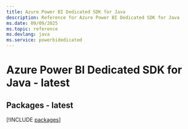 ```yaml
---
title: Azure Power BI Dedicated SDK for Java
description: Reference for Azure Power BI Dedicated SDK for Java
ms.date: 09/09/2025
ms.topic: reference
ms.devlang: java
ms.service: powerbidedicated
---
```

# Azure Power BI Dedicated SDK for Java - latest
## Packages - latest
[!INCLUDE [packages](power-bi-dedicated-index.md)]